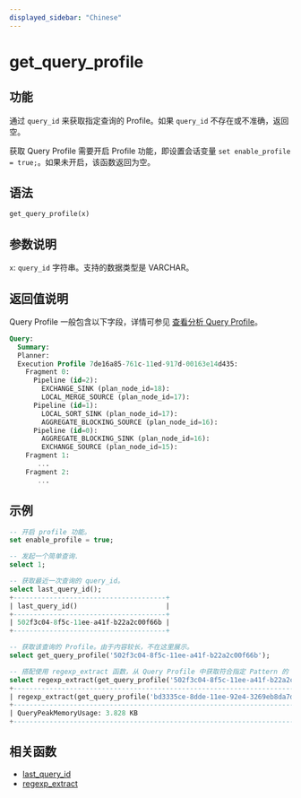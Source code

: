 ```yaml
---
displayed_sidebar: "Chinese"
---
```


# get_query_profile

## 功能

通过 `query_id` 来获取指定查询的 Profile。如果 `query_id` 不存在或不准确，返回空。

获取 Query Profile 需要开启 Profile 功能，即设置会话变量 `set enable_profile = true;`。如果未开启，该函数返回为空。

## 语法

```Haskell
get_query_profile(x)
```

## 参数说明

`x`: `query_id` 字符串。支持的数据类型是 VARCHAR。

## 返回值说明

Query Profile 一般包含以下字段，详情可参见 [查看分析 Query Profile](../../../administration/query_profile.md)。

```SQL
Query:
  Summary:
  Planner:
  Execution Profile 7de16a85-761c-11ed-917d-00163e14d435:
    Fragment 0:
      Pipeline (id=2):
        EXCHANGE_SINK (plan_node_id=18):
        LOCAL_MERGE_SOURCE (plan_node_id=17):
      Pipeline (id=1):
        LOCAL_SORT_SINK (plan_node_id=17):
        AGGREGATE_BLOCKING_SOURCE (plan_node_id=16):
      Pipeline (id=0):
        AGGREGATE_BLOCKING_SINK (plan_node_id=16):
        EXCHANGE_SOURCE (plan_node_id=15):
    Fragment 1:
       ...
    Fragment 2:
       ...
```

## 示例

```sql
-- 开启 profile 功能。
set enable_profile = true;

-- 发起一个简单查询.
select 1;

-- 获取最近一次查询的 query_id。
select last_query_id();
+--------------------------------------+
| last_query_id()                      |
+--------------------------------------+
| 502f3c04-8f5c-11ee-a41f-b22a2c00f66b |
+--------------------------------------+

-- 获取该查询的 Profile。由于内容较长，不在这里展示。
select get_query_profile('502f3c04-8f5c-11ee-a41f-b22a2c00f66b');

-- 搭配使用 regexp_extract 函数，从 Query Profile 中获取符合指定 Pattern 的 QueryPeakMemoryUsage。
select regexp_extract(get_query_profile('502f3c04-8f5c-11ee-a41f-b22a2c00f66b'), 'QueryPeakMemoryUsage: [0-9\.]* [KMGB]*', 0);
+-----------------------------------------------------------------------------------------------------------------------+
| regexp_extract(get_query_profile('bd3335ce-8dde-11ee-92e4-3269eb8da7d1'), 'QueryPeakMemoryUsage: [0-9.]* [KMGB]*', 0) |
+-----------------------------------------------------------------------------------------------------------------------+
| QueryPeakMemoryUsage: 3.828 KB                                                                                        |
+-----------------------------------------------------------------------------------------------------------------------+
```

## 相关函数

- [last_query_id](./last_query_id.md)
- [regexp_extract](../like-predicate-functions/regexp_extract.md)
